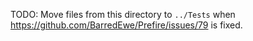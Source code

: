 TODO: Move files from this directory to `../Tests` when
https://github.com/BarredEwe/Prefire/issues/79 is fixed.  
